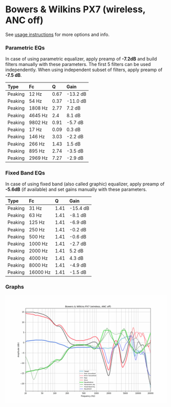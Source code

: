 # Bowers & Wilkins PX7 (wireless, ANC off)
See [usage instructions](https://github.com/jaakkopasanen/AutoEq#usage) for more options and info.

### Parametric EQs
In case of using parametric equalizer, apply preamp of **-7.2dB** and build filters manually
with these parameters. The first 5 filters can be used independently.
When using independent subset of filters, apply preamp of **-7.5 dB**.

| Type    | Fc      |    Q | Gain     |
|:--------|:--------|:-----|:---------|
| Peaking | 12 Hz   | 0.67 | -13.2 dB |
| Peaking | 54 Hz   | 0.37 | -11.0 dB |
| Peaking | 1808 Hz | 2.77 | 7.2 dB   |
| Peaking | 4645 Hz | 2.4  | 8.1 dB   |
| Peaking | 9802 Hz | 0.91 | -5.7 dB  |
| Peaking | 17 Hz   | 0.09 | 0.3 dB   |
| Peaking | 146 Hz  | 3.03 | -2.2 dB  |
| Peaking | 266 Hz  | 1.43 | 1.5 dB   |
| Peaking | 895 Hz  | 2.74 | -3.5 dB  |
| Peaking | 2969 Hz | 7.27 | -2.9 dB  |

### Fixed Band EQs
In case of using fixed band (also called graphic) equalizer, apply preamp of **-5.6dB**
(if available) and set gains manually with these parameters.

| Type    | Fc       |    Q | Gain     |
|:--------|:---------|:-----|:---------|
| Peaking | 31 Hz    | 1.41 | -15.4 dB |
| Peaking | 63 Hz    | 1.41 | -8.1 dB  |
| Peaking | 125 Hz   | 1.41 | -6.9 dB  |
| Peaking | 250 Hz   | 1.41 | -0.2 dB  |
| Peaking | 500 Hz   | 1.41 | -0.6 dB  |
| Peaking | 1000 Hz  | 1.41 | -2.7 dB  |
| Peaking | 2000 Hz  | 1.41 | 5.2 dB   |
| Peaking | 4000 Hz  | 1.41 | 4.3 dB   |
| Peaking | 8000 Hz  | 1.41 | -4.9 dB  |
| Peaking | 16000 Hz | 1.41 | -1.5 dB  |

### Graphs
![](./Bowers%20&%20Wilkins%20PX7%20(wireless,%20ANC%20off).png)